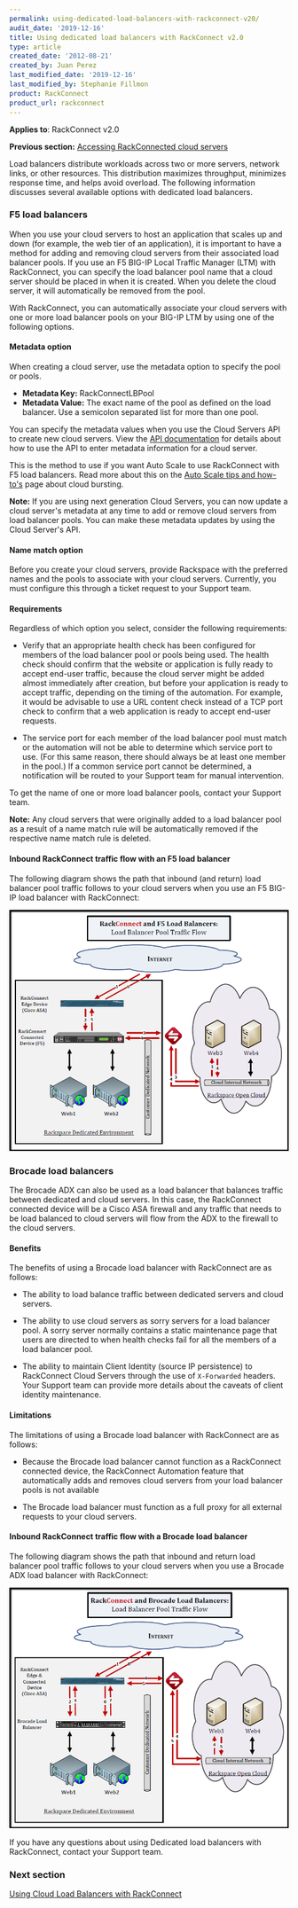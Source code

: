 ```yaml
---
permalink: using-dedicated-load-balancers-with-rackconnect-v20/
audit_date: '2019-12-16'
title: Using dedicated load balancers with RackConnect v2.0
type: article
created_date: '2012-08-21'
created_by: Juan Perez
last_modified_date: '2019-12-16'
last_modified_by: Stephanie Fillmon
product: RackConnect
product_url: rackconnect
---
```


**Applies to**: RackConnect v2.0

**Previous section:** [Accessing RackConnected cloud servers](/support/how-to/accessing-rackconnect-cloud-servers)

Load balancers distribute workloads across two or more servers, network
links, or other resources. This distribution maximizes throughput,
minimizes response time, and helps avoid overload. The following
information discusses several available options with dedicated load
balancers.

### F5 load balancers

When you use your cloud servers to host an application that scales up
and down (for example, the web tier of an application), it is important
to have a method for adding and removing cloud servers from their
associated load balancer pools. If you use an F5 BIG-IP Local Traffic
Manager (LTM) with RackConnect, you can specify the load balancer pool
name that a cloud server should be placed in when it is created. When
you delete the cloud server, it will automatically be removed from the
pool.

With RackConnect, you can automatically associate your cloud servers with one or more load balancer pools on
your BIG-IP LTM by using one of the following options.

#### Metadata option

When creating a cloud server, use the metadata option to specify the pool or pools.

- **Metadata Key:** RackConnectLBPool
- **Metadata Value:** The exact name of the pool as defined on the load
balancer. Use a semicolon separated list for more than one pool.

You can specify the metadata values when you use the Cloud Servers API to create new cloud servers. View the [API documentation](https://developer.rackspace.com/docs/cloud-servers/v2/developer-guide/#set-server-metadata) for details
about how to use the API to enter metadata information for a cloud server.

This is the method to use if you want Auto Scale to use RackConnect with
F5 load balancers. Read more about this on the [Auto Scale tips and how-to's](/support/how-to/rackspace-auto-scale-tips-and-how-tos)
page about cloud bursting.

**Note:** If you are using next generation Cloud Servers, you can now
update a cloud server's metadata at any time to add or remove cloud servers
from load balancer pools. You can make these metadata updates by using the
Cloud Server's API.

#### Name match option

Before you create your cloud servers, provide
Rackspace with the preferred names and the pools to associate with
your cloud servers. Currently, you must configure this through a ticket
request to your Support team.

#### Requirements

Regardless of which option you select, consider the following
requirements:

-   Verify that an appropriate health check has been configured for
    members of the load balancer pool or pools being used. The health
    check should confirm that the website or application is fully ready
    to accept end-user traffic, because the cloud server might be added
    almost immediately after creation, but before your application is
    ready to accept traffic, depending on the timing of the automation.
    For example, it would be advisable to use a URL content check
    instead of a TCP port check to confirm that a web application is
    ready to accept end-user requests.

-   The service port for each member of the load balancer pool must
    match or the automation will not be able to determine which service
    port to use. (For this same reason, there should always be at least
    one member in the pool.)  If a common service port cannot be
    determined, a notification will be routed to your Support team for
    manual intervention.

To get the name of one or more load balancer pools, contact your Support
team.

**Note:** Any cloud servers that were originally added to a load
balancer pool as a result of a name match rule will be automatically
removed if the respective name match rule is deleted.

#### Inbound RackConnect traffic flow with an F5 load balancer

The following diagram shows the path that inbound (and return) load
balancer pool traffic follows to your cloud servers when you use an F5
BIG-IP load balancer with RackConnect:

<img src="RackConnect.F5.TrafficFlow.png" class="image-full_width" />


### Brocade load balancers

The Brocade ADX can also be used as a load balancer that balances
traffic between dedicated and cloud servers. In this case, the
RackConnect connected device will be a Cisco ASA firewall and any
traffic that needs to be load balanced to cloud servers will flow from
the ADX to the firewall to the cloud servers.

#### Benefits

The benefits of using  a Brocade load balancer with RackConnect are as
follows:

-   The ability to load balance traffic between dedicated servers and
    cloud servers.

-   The ability to use cloud servers as sorry servers for a load
    balancer pool. A sorry server normally contains a static maintenance
    page that users are directed to when health checks fail for all the
    members of a load balancer pool.

-   The ability to maintain Client Identity (source IP persistence) to
    RackConnect Cloud Servers through the use of `X-Forwarded` headers.
    Your Support team can provide more details about the caveats of
    client identity maintenance.

#### Limitations

The limitations of using  a Brocade load balancer with RackConnect are
as follows:

-   Because the Brocade load balancer cannot function as a RackConnect
    connected device, the RackConnect Automation feature that
    automatically adds and removes cloud servers from your load balancer
    pools is not available

-   The Brocade load balancer must function as a full proxy for all
    external requests to your cloud servers.

#### Inbound RackConnect traffic flow with a Brocade load balancer

The following diagram shows the path that inbound and return load
balancer pool traffic follows to your cloud servers when you use a
Brocade ADX load balancer with RackConnect:

<img src="RackConnect.Brocade.TrafficFlow.png" class="image-full_width" />

If you have any questions about using Dedicated load balancers with
RackConnect, contact your Support team.

### Next section

[Using Cloud Load Balancers with RackConnect](/support/how-to/using-cloud-load-balancers-with-rackconnect)
